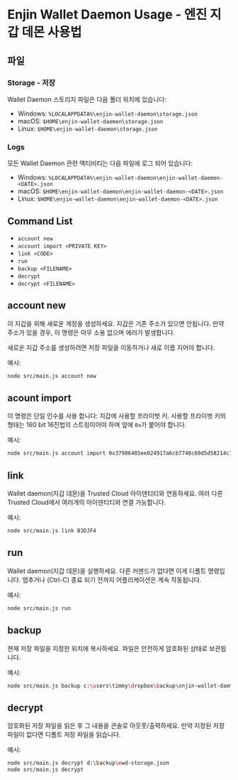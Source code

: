# Enjin Wallet Daemon Usage - 엔진 지갑 데몬 사용법

## 파일

### Storage - 저장

Wallet Daemon 스토리지 파일은 다음 폴더 위치에 있습니다:

* Windows: `%LOCALAPPDATA%\enjin-wallet-daemon\storage.json`
* macOS: `$HOME\enjin-wallet-daemon\storage.json`
* Linux: `$HOME\enjin-wallet-daemon\storage.json`

### Logs

모든 Wallet Daemon 관련 액티비티는 다음 파일에 로그 되어 있습니다:

* Windows: `%LOCALAPPDATA%\enjin-wallet-daemon\enjin-wallet-daemon-<DATE>.json`
* macOS: `$HOME\enjin-wallet-daemon\enjin-wallet-daemon-<DATE>.json`
* Linux: `$HOME\enjin-wallet-daemon\enjin-wallet-daemon-<DATE>.json`

## Command List

* `account new`
* `account import <PRIVATE KEY>`
* `link <CODE>`
* `run`
* `backup <FILENAME>`
* `decrypt`
* `decrypt <FILENAME>`

## account new

이 지갑을 위해 새로운 계정을 생성하세요. 지갑은 기존 주소가 있으면 안됩니다. 만약 주소가 있을 경우, 이 명령은 아무 소용 없으며 에러가 발생합니다. 
 
새로운 지갑 주소를 생성하려면 저장 파일을 이동하거나 새로 이름 지어야 합니다.
 
예시: 

```bash
node src/main.js account new
```

## acount import

이 명령은 단일 인수를 사용 합니다: 지갑에 사용할 프라이벗 키. 사용할 프라이벗 키의 형태는 160 bit 16진법의 스트링이어야 하며 앞에 `0x`가 붙어야 합니다. 

예시:
```bash
node src/main.js account import 0x37986485ee024917a6cb7748c60d5d58214c7ca6e9a1d5d3880e2d94983012b7
```

## link

Wallet daemon(지갑 데몬)을 Trusted Cloud 아이덴티티와 연동하세요. 여러 다른 Trusted Cloud에서 여러개의 아이덴티티와 연결 가능합니다.

예시:
```bash
node src/main.js link B3DJF4
```

## run

Wallet daemon(지갑 데몬)을 실행하세요. 다른 커맨드가 없다면 이게 디폴트 명령입니다. 멈추거나 (Ctrl-C) 종료 되기 전까지 어플리케이션은 계속 작동됩니다.

예시:
```bash
node src/main.js run
```

## backup

현재 저장 파일을 지정한 위치에 복사하세요. 파일은 안전하게 암호화된 상태로 보관됩니다.

예시:
```bash
node src/main.js backup c:\users\timmy\dropbox\backup\enjin-wallet-daemon-storage.json
```

## decrypt

암호화된 저장 파일을 읽은 후 그 내용을 콘솔로 아웃풋/출력하세요. 만약 지정된 저장 파일이 없다면 디폴트 저장 파일을 읽습니다.

예시:
```bash
node src/main.js decrypt d:\backup\ewd-storage.json
node src/main.js decrypt
```
